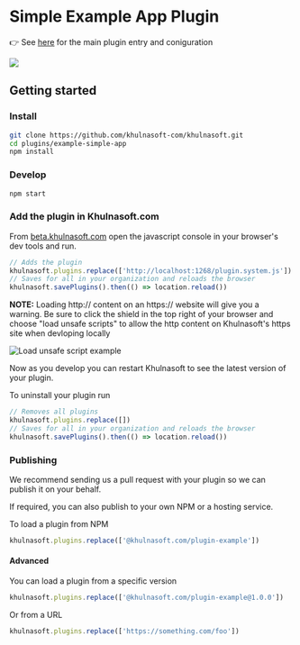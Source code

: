 # Simple Example App Plugin

👉 See [here](src/plugin.ts) for the main plugin entry and coniguration

![](https://i.imgur.com/gbiYq5K.gif)

## Getting started

### Install

```bash
git clone https://github.com/khulnasoft-com/khulnasoft.git
cd plugins/example-simple-app
npm install
```

### Develop

```bash
npm start
```

### Add the plugin in Khulnasoft.com

From [beta.khulnasoft.com](https://beta.khulnasoft.com) open the javascript console in your browser's dev tools and run.

```js
// Adds the plugin
khulnasoft.plugins.replace(['http://localhost:1268/plugin.system.js'])
// Saves for all in your organization and reloads the browser
khulnasoft.savePlugins().then(() => location.reload())
```

**NOTE:** Loading http:// content on an https:// website will give you a warning. Be sure to click the shield in the top right of your browser and choose "load unsafe scripts" to allow the http content on Khulnasoft's https site when devloping locally

<img alt="Load unsafe script example" src="https://i.stack.imgur.com/uSaLL.png">

Now as you develop you can restart Khulnasoft to see the latest version of your plugin.

To uninstall your plugin run

```js
// Removes all plugins
khulnasoft.plugins.replace([])
// Saves for all in your organization and reloads the browser
khulnasoft.savePlugins().then(() => location.reload())
```

### Publishing

We recommend sending us a pull request with your plugin so we can publish it on your behalf.

If required, you can also publish to your own NPM or a hosting service.

To load a plugin from NPM

```js
khulnasoft.plugins.replace(['@khulnasoft.com/plugin-example'])
```

#### Advanced

You can load a plugin from a specific version

```js
khulnasoft.plugins.replace(['@khulnasoft.com/plugin-example@1.0.0'])
```

Or from a URL

```js
khulnasoft.plugins.replace(['https://something.com/foo'])
```
